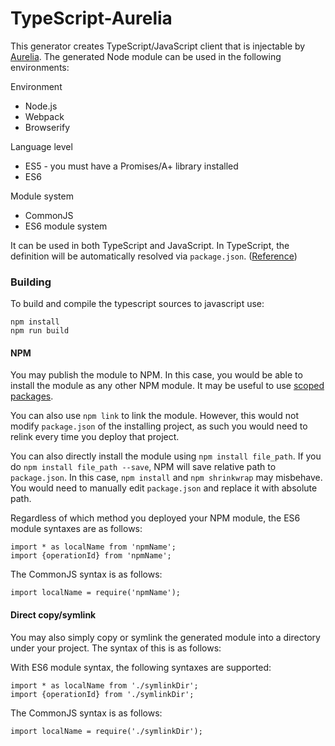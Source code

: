 # TypeScript-Aurelia

This generator creates TypeScript/JavaScript client that is injectable by [Aurelia](http://aurelia.io/).
The generated Node module can be used in the following environments:

Environment

- Node.js
- Webpack
- Browserify

Language level

- ES5 - you must have a Promises/A+ library installed
- ES6

Module system

- CommonJS
- ES6 module system

It can be used in both TypeScript and JavaScript. In TypeScript, the definition will be automatically resolved via `package.json`. ([Reference](https://www.typescriptlang.org/docs/handbook/declaration-files/consumption.html))

### Building

To build and compile the typescript sources to javascript use:

```
npm install
npm run build
```

#### NPM

You may publish the module to NPM. In this case, you would be able to install the module as any other NPM module. It may be useful to use [scoped packages](https://docs.npmjs.com/misc/scope).

You can also use `npm link` to link the module. However, this would not modify `package.json` of the installing project, as such you would need to relink every time you deploy that project.

You can also directly install the module using `npm install file_path`. If you do `npm install file_path --save`, NPM will save relative path to `package.json`. In this case, `npm install` and `npm shrinkwrap` may misbehave. You would need to manually edit `package.json` and replace it with absolute path.

Regardless of which method you deployed your NPM module, the ES6 module syntaxes are as follows:

```
import * as localName from 'npmName';
import {operationId} from 'npmName';
```

The CommonJS syntax is as follows:

```
import localName = require('npmName');
```

#### Direct copy/symlink

You may also simply copy or symlink the generated module into a directory under your project. The syntax of this is as follows:

With ES6 module syntax, the following syntaxes are supported:

```
import * as localName from './symlinkDir';
import {operationId} from './symlinkDir';
```

The CommonJS syntax is as follows:

```
import localName = require('./symlinkDir');
```
